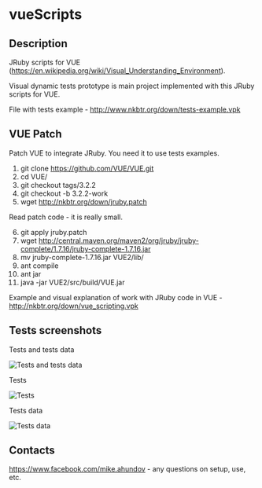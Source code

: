 # vueScripts

## Description 

JRuby scripts for VUE (https://en.wikipedia.org/wiki/Visual_Understanding_Environment).

Visual dynamic tests prototype is main project implemented with this JRuby scripts for VUE.

File with tests example - http://www.nkbtr.org/down/tests-example.vpk

## VUE Patch

Patch VUE to integrate JRuby. You need it to use tests examples.

1. git clone https://github.com/VUE/VUE.git
2. cd VUE/
3. git checkout tags/3.2.2
4. git checkout -b 3.2.2-work
5. wget http://nkbtr.org/down/jruby.patch

Read patch code - it is really small.

6. git apply jruby.patch
7. wget http://central.maven.org/maven2/org/jruby/jruby-complete/1.7.16/jruby-complete-1.7.16.jar
8. mv jruby-complete-1.7.16.jar VUE2/lib/
9. ant compile
10. ant jar
11. java -jar VUE2/src/build/VUE.jar

Example and visual explanation of work with JRuby code in VUE - http://nkbtr.org/down/vue_scripting.vpk

## Tests screenshots

Tests and tests data

![Tests and tests data](http://www.nkbtr.org/down/tests_examples_screens/tests_simple.png)

Tests

![Tests](http://www.nkbtr.org/down/tests_examples_screens/tests_simple_test_screen.png)

Tests data

![Tests data](http://www.nkbtr.org/down/tests_examples_screens/tests_simple_test_data_rows.png)

## Contacts

https://www.facebook.com/mike.ahundov - any questions on setup, use, etc.
